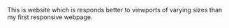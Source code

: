 This is website which is responds better to viewports of varying sizes than my first responsive webpage.
